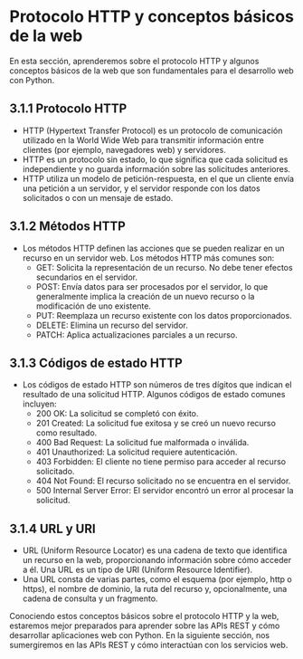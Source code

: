 # Protocolo HTTP y conceptos básicos de la web

En esta sección, aprenderemos sobre el protocolo HTTP y algunos conceptos básicos de la web que son fundamentales para el desarrollo web con Python.

## 3.1.1 Protocolo HTTP

- HTTP (Hypertext Transfer Protocol) es un protocolo de comunicación utilizado en la World Wide Web para transmitir información entre clientes (por ejemplo, navegadores web) y servidores.
- HTTP es un protocolo sin estado, lo que significa que cada solicitud es independiente y no guarda información sobre las solicitudes anteriores.
- HTTP utiliza un modelo de petición-respuesta, en el que un cliente envía una petición a un servidor, y el servidor responde con los datos solicitados o con un mensaje de estado.

## 3.1.2 Métodos HTTP

- Los métodos HTTP definen las acciones que se pueden realizar en un recurso en un servidor web. Los métodos HTTP más comunes son:
  - GET: Solicita la representación de un recurso. No debe tener efectos secundarios en el servidor.
  - POST: Envía datos para ser procesados por el servidor, lo que generalmente implica la creación de un nuevo recurso o la modificación de uno existente.
  - PUT: Reemplaza un recurso existente con los datos proporcionados.
  - DELETE: Elimina un recurso del servidor.
  - PATCH: Aplica actualizaciones parciales a un recurso.

## 3.1.3 Códigos de estado HTTP

- Los códigos de estado HTTP son números de tres dígitos que indican el resultado de una solicitud HTTP. Algunos códigos de estado comunes incluyen:
  - 200 OK: La solicitud se completó con éxito.
  - 201 Created: La solicitud fue exitosa y se creó un nuevo recurso como resultado.
  - 400 Bad Request: La solicitud fue malformada o inválida.
  - 401 Unauthorized: La solicitud requiere autenticación.
  - 403 Forbidden: El cliente no tiene permiso para acceder al recurso solicitado.
  - 404 Not Found: El recurso solicitado no se encuentra en el servidor.
  - 500 Internal Server Error: El servidor encontró un error al procesar la solicitud.

## 3.1.4 URL y URI

- URL (Uniform Resource Locator) es una cadena de texto que identifica un recurso en la web, proporcionando información sobre cómo acceder a él. Una URL es un tipo de URI (Uniform Resource Identifier).
- Una URL consta de varias partes, como el esquema (por ejemplo, http o https), el nombre de dominio, la ruta del recurso y, opcionalmente, una cadena de consulta y un fragmento.

Conociendo estos conceptos básicos sobre el protocolo HTTP y la web, estaremos mejor preparados para aprender sobre las APIs REST y cómo desarrollar aplicaciones web con Python. En la siguiente sección, nos sumergiremos en las APIs REST y cómo interactúan con los servicios web.